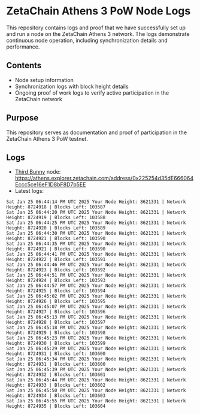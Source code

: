 # ZetaChain Athens 3 PoW Node Logs
This repository contains logs and proof that we have successfully set up and run a node on the ZetaChain Athens 3 network. The logs demonstrate continuous node operation, including synchronization details and performance.

## Contents
- Node setup information
- Synchronization logs with block height details
- Ongoing proof of work logs to verify active participation in the ZetaChain network

## Purpose
This repository serves as documentation and proof of participation in the ZetaChain Athens 3 PoW testnet.

## Logs

- [Third Bunny](https://thirdbunny.xyz/) node: https://athens.explorer.zetachain.com/address/0x225254d35dE666064Eccc5ce16eF1D8bF8D7b5EE
- Latest logs:
```
Sat Jan 25 06:44:14 PM UTC 2025 Your Node Height: 8621331 | Network Height: 8724918 | Blocks Left: 103587
Sat Jan 25 06:44:20 PM UTC 2025 Your Node Height: 8621331 | Network Height: 8724919 | Blocks Left: 103588
Sat Jan 25 06:44:25 PM UTC 2025 Your Node Height: 8621331 | Network Height: 8724920 | Blocks Left: 103589
Sat Jan 25 06:44:30 PM UTC 2025 Your Node Height: 8621331 | Network Height: 8724921 | Blocks Left: 103590
Sat Jan 25 06:44:35 PM UTC 2025 Your Node Height: 8621331 | Network Height: 8724921 | Blocks Left: 103590
Sat Jan 25 06:44:41 PM UTC 2025 Your Node Height: 8621331 | Network Height: 8724922 | Blocks Left: 103591
Sat Jan 25 06:44:46 PM UTC 2025 Your Node Height: 8621331 | Network Height: 8724923 | Blocks Left: 103592
Sat Jan 25 06:44:51 PM UTC 2025 Your Node Height: 8621331 | Network Height: 8724924 | Blocks Left: 103593
Sat Jan 25 06:44:57 PM UTC 2025 Your Node Height: 8621331 | Network Height: 8724925 | Blocks Left: 103594
Sat Jan 25 06:45:02 PM UTC 2025 Your Node Height: 8621331 | Network Height: 8724926 | Blocks Left: 103595
Sat Jan 25 06:45:07 PM UTC 2025 Your Node Height: 8621331 | Network Height: 8724927 | Blocks Left: 103596
Sat Jan 25 06:45:13 PM UTC 2025 Your Node Height: 8621331 | Network Height: 8724928 | Blocks Left: 103597
Sat Jan 25 06:45:18 PM UTC 2025 Your Node Height: 8621331 | Network Height: 8724929 | Blocks Left: 103598
Sat Jan 25 06:45:23 PM UTC 2025 Your Node Height: 8621331 | Network Height: 8724930 | Blocks Left: 103599
Sat Jan 25 06:45:29 PM UTC 2025 Your Node Height: 8621331 | Network Height: 8724931 | Blocks Left: 103600
Sat Jan 25 06:45:34 PM UTC 2025 Your Node Height: 8621331 | Network Height: 8724931 | Blocks Left: 103600
Sat Jan 25 06:45:39 PM UTC 2025 Your Node Height: 8621331 | Network Height: 8724932 | Blocks Left: 103601
Sat Jan 25 06:45:44 PM UTC 2025 Your Node Height: 8621331 | Network Height: 8724933 | Blocks Left: 103602
Sat Jan 25 06:45:50 PM UTC 2025 Your Node Height: 8621331 | Network Height: 8724934 | Blocks Left: 103603
Sat Jan 25 06:45:55 PM UTC 2025 Your Node Height: 8621331 | Network Height: 8724935 | Blocks Left: 103604
```
